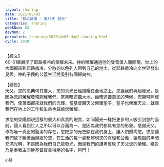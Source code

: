```yaml
---
layout: sharing
date: 2021-08-03
title: "耕心禱讀 – 第33天 發光"
categories: sharing
weekNum: 83
dayNum: 2
permalink: /sharing/2020/wk83-day2-sharing.html
cycle: 2020
---
```


【經文】  
60-61章展示了耶路撒冷的榮耀未來。神的榮耀通過他的受膏僕人而顯現，世上的大國都來到耶路撒冷，分散的以色列人回到自己的地土，從耶路撒冷向全世界發出見證。神的子民的公義生活將吸引各國歸向神。

【禱告】  
天父，您的恩典何其廣大，您的真光已經照耀在全地之上。您讓我們興起發光，是因為您的榮耀發現照耀我們。當黑暗遮蓋大地，幽暗遮蓋萬民的時候，您顯現照耀我們，使萬國都來就我們的光輝。當基督願天父榮耀聖子，聖子也榮耀天父，就讓我們在地上的工作和生命也歸給您榮耀。

求您的榮耀顯現這樣的重大和真實的現實，如同陽光一樣把更多的人吸引到您的面前，讓人看到世人之所以可以合而為一，是因為我們都具有您的形象。感謝天父，作為唯一真正的聖潔的存在，您把您的光芒顯在我們身上，讓人們歸向您。求您讓我們放下驕傲而順服於您，在生活的每一處都體現您的真理和公義，讓周圍的黑暗充滿光明，不是因為我們自己能發光，而是我們的謙卑反映了天父您的榮耀。禱告乃是奉我主耶穌基督寶貴得勝的名字，阿門！

`小錢`
